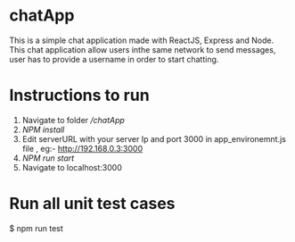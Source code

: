 # chatApp
This is a simple chat application made with ReactJS, Express and Node.
This chat application allow users inthe same network to send messages, user has to provide a username in order to start chatting.

# Instructions to run
1. Navigate to folder */chatApp*
2. *NPM install*
3. Edit serverURL with your server Ip and port 3000 in app_environemnt.js file , eg:- http://192.168.0.3:3000
3. *NPM run start*
4. Navigate to localhost:3000

# Run all unit test cases
  $ npm run test  